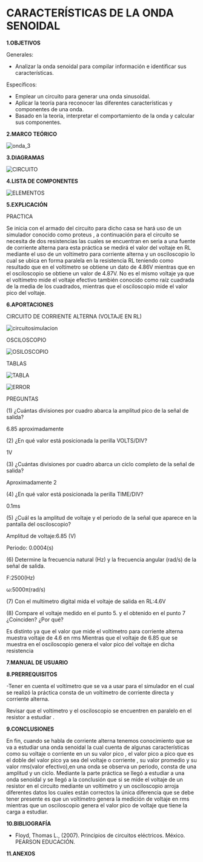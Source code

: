 # CARACTERÍSTICAS DE LA ONDA SENOIDAL

**1.OBJETIVOS**

Generales:

- Analizar la onda senoidal para compilar información e identificar sus características.

Específicos:

- Emplear un circuito para generar una onda sinusoidal.
- Aplicar la teoría para reconocer las diferentes características y componentes de una onda.
- Basado en la teoría, interpretar el comportamiento de la onda y calcular sus componentes. 


**2.MARCO TEÓRICO**

![onda_3](https://github.com/Katherine01-Arevalo/Laboratorio-6/blob/main/img/onda_3.png)

**3.DIAGRAMAS**

![CIRCUITO](https://github.com/Katherine01-Arevalo/Laboratorio-6/blob/main/img/CIRCUITO6.PNG)

**4.LISTA DE COMPONENTES**

![ELEMENTOS](https://github.com/Katherine01-Arevalo/Laboratorio-6/blob/main/img/ELEMENTOS.PNG)

**5.EXPLICACIÓN**

PRACTICA 

Se inicia  con el  armado del circuito para dicho casa se hará uso de un simulador conocido como proteus , a continuación  para el circuito se necesita de dos resistencias las cuales se encuentran en seria a una fuente de corriente alterna para esta práctica se medirá el valor del voltaje en RL mediante el uso de un voltímetro para corriente alterna y un osciloscopio lo cual se ubica en forma paralela en la resistencia RL teniendo como resultado que en el voltímetro se obtiene un dato de 4.86V mientras que en el osciloscopio se obtiene un valor de 4.87V. No es  el mismo voltaje ya que el voltímetro mide el voltaje efectivo también conocido como  raíz cuadrada de la media de los cuadrados, mientras que el osciloscopio mide el valor pico  del voltaje.


**6.APORTACIONES**

 CIRCUITO DE CORRIENTE ALTERNA (VOLTAJE EN RL)

![circuitosimulacion](https://github.com/Katherine01-Arevalo/Laboratorio-6/blob/main/img/circuitosim.PNG)

OSCILOSCOPIO

![OSILOSCOPIO](https://github.com/Katherine01-Arevalo/Laboratorio-6/blob/main/img/osiloscopio1.PNG)

TABLAS

![TABLA](https://github.com/Katherine01-Arevalo/Laboratorio-6/blob/main/img/TABLA.PNG)

![ERROR](https://github.com/Katherine01-Arevalo/Laboratorio-6/blob/main/img/ERROR.PNG)

PREGUNTAS 

(1) ¿Cuántas divisiones por cuadro abarca la amplitud pico de la señal de salida?

6.85 aproximadamente

(2) ¿En qué valor está posicionada la perilla VOLTS/DIV?

1V

(3) ¿Cuántas divisiones por cuadro abarca un ciclo completo de la señal de salida?

Aproximadamente  2

(4) ¿En qué valor está posicionada la perilla TIME/DIV?   

0.1ms

(5)  ¿Cuál es la amplitud de voltaje y el periodo de la señal que aparece en la pantalla del osciloscopio?

Amplitud de voltaje:6.85	(V)   

Periodo:	0.0004(s)

(6) Determine la frecuencia natural (Hz) y la frecuencia angular (rad/s) de la señal de salida.

F:2500(Hz) 

ω:5000π(rad/s)

(7) Con el multímetro digital mida el voltaje de salida en RL:4.6V

(8) Compare el voltaje medido en el punto 5. y el obtenido en el punto 7
¿Coinciden?	¿Por qué?

Es distinto ya que el valor que mide el voltímetro para corriente alterna  muestra voltaje de 4.6  en rms  Mientras que el voltaje de 6.85 que se muestra en el osciloscopio  genera el valor pico del voltaje en dicha resistencia 



**7.MANUAL DE USUARIO**

**8.PRERREQUISITOS**

-Tener en cuenta el  voltímetro que se va a usar para el simulador en el cual se realizó  la práctica consta de un voltímetro de corriente directa y corriente alterna.

Revisar que  el voltímetro y el osciloscopio se encuentren en paralelo en el resistor a estudiar .

**9.CONCLUSIONES**

En fin, cuando se habla de corriente alterna tenemos conocimiento que se va a estudiar una onda  senoidal la cual cuenta de algunas características como su voltaje o corriente en un su valor pico , el valor pico a pico que es el doble del valor pico ya sea del voltaje o corriente , su valor promedio y su valor rms(valor efectivo),en una onda se observa un periodo, consta de una amplitud y un ciclo.
Mediante la parte  práctica se llegó a estudiar  a una onda senoidal y se llegó a la conclusión que si  se mide el voltaje de un resistor en el circuito mediante un voltímetro y un osciloscopio  arroja diferentes datos los cuales están correctos  la única diferencia que se debe tener presente es que un voltímetro  genera la medición de voltaje en rms mientras que un osciloscopio genera el valor pico  de voltaje que tiene la carga a estudiar.



**10.BIBLIOGRAFÍA**

- Floyd, Thomas L., (2007). Principios de circuitos eléctricos. México. PEARSON EDUCACIÓN.

**11.ANEXOS**
